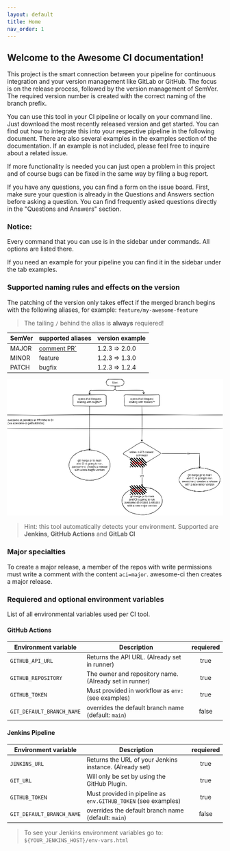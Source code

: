 ```yaml
---
layout: default
title: Home
nav_order: 1
---
```


## Welcome to the Awesome CI documentation!

This project is the smart connection between your pipeline for continuous integration and your version management like GitLab or GitHub. The focus is on the release process, followed by the version management of SemVer. The required version number is created with the correct naming of the branch prefix.

You can use this tool in your CI pipeline or locally on your command line. Just download the most recently released version and get started. You can find out how to integrate this into your respective pipeline in the following document. There are also several examples in the examples section of the documentation. If an example is not included, please feel free to inquire about a related issue.

If more functionality is needed you can just open a problem in this project and of course bugs can be fixed in the same way by filing a bug report.

If you have any questions, you can find a form on the issue board. First, make sure your question is already in the Questions and Answers section before asking a question. You can find frequently asked questions directly in the "Questions and Answers" section.

### Notice:

Every command that you can use is in the sidebar under commands. All options are listed there.

If you need an example for your pipeline you can find it in the sidebar under the tab examples.

### Supported naming rules and effects on the version

The patching of the version only takes effect if the merged branch begins with the following aliases, for example: `feature/my-awesome-feature`

> The tailing `/` behind the alias is **always** requiered!

| SemVer | supported aliases                           | version example |
| ------ | ------------------------------------------- | --------------- |
| MAJOR  | [comment PR`](#major-specialties)           | 1.2.3 => 2.0.0  |
| MINOR  | feature                                     | 1.2.3 => 1.3.0  |
| PATCH  | bugfix                                      | 1.2.3 => 1.2.4  |

![awesome-ci workflow](aci-workflow.drawio.png "awesome-ci workflow")

> Hint: this tool automatically detects your environment. Supported are __Jenkins__, __GitHub Actions__ and __GitLab CI__

### Major specialties

To create a major release, a member of the repos with write permissions must write a comment with the content `aci=major`. awesome-ci then creates a major release.

### Requiered and optional environment variables

List of all environmental variables used per CI tool.

#### GitHub Actions

| Environment variable      | Description                                                     | requiered |
| ------------------------- | --------------------------------------------------------------- |:---------:|
| `GITHUB_API_URL`          | Returns the API URL. (Already set in runner)                    | true      |
| `GITHUB_REPOSITORY`       | The owner and repository name. (Already set in runner)          | true      |
| `GITHUB_TOKEN`            | Must provided in workflow as `env:` (see examples)              | true      |
| `GIT_DEFAULT_BRANCH_NAME` | overrides the default branch name (default: `main`)             | false     |

#### Jenkins Pipeline

| Environment variable      | Description                                                     | requiered |
| ------------------------- | --------------------------------------------------------------- |:---------:|
| `JENKINS_URL`             | Returns the URL of your Jenkins instance. (Already set)         | true      |
| `GIT_URL`                 | Will only be set by using the GitHub Plugin.                    | true      |
| `GITHUB_TOKEN`            | Must provided in pipeline as `env.GITHUB_TOKEN` (see examples)  | true      |
| `GIT_DEFAULT_BRANCH_NAME` | overrides the default branch name (default: `main`)             | false     |

> To see your Jenkins environment variables go to: `${YOUR_JENKINS_HOST}/env-vars.html`